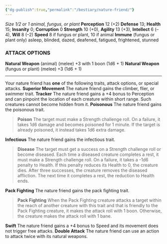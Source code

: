 ```yaml
---
{"dg-publish":true,"permalink":"/bestiary/nature-friend/"}
---
```


*Size 1/2 or 1 animal, fungus, or plant*
**Perception** 12 (+2)
**Defense** 13; **Health** 15; **Insanity** 0; **Corruption** 0
**Strength** 10 (+0), **Agility** 13 (+3), **Intellect** 6 (–4), **Will** 8 (–2)
**Speed** 8 if fungus or plant, 10 if animal
**Immune** (fungus or plant only) asleep, blinded, dazed, deafened, fatigued, frightened, stunned
### ATTACK OPTIONS
**Natural Weapon** (animal) (melee) +3 with 1 boon (1d6 + 1)
**Natural Weapon** (fungus or plant) (melee) +3 (1d6 + 1)
- - -
Your nature friend has **one** of the following traits, attack options, or special attacks.
**Superior Movement** The nature friend gains the climber, flier, or swimmer trait.
**Tracker** The nature friend gains a +4 bonus to Perception and can pinpoint the location of each creature within short range. Such creatures cannot become hidden from it.
**Poisonous** The nature friend gains the poisonous trait.
>**Poison** The target must make a Strength challenge roll.
>On a failure, it takes 1d6 damage and becomes poisoned for 1 minute. If the target is already poisoned, it instead takes 1d6 extra damage.

**Infectious** The nature friend gains the infectious trait.
>**Disease** The target must get a success on a Strength challenge roll or become diseased. Each time a diseased creature completes a rest, it must make a Strength challenge roll. On a failure, it takes a -1d6 penalty to Health. If this penalty reduces its Health to 0, the creature dies. After three successes, the creature removes the diseased affliction. The next time it completes a rest, the reduction to Health ends.

**Pack Fighting** The nature friend gains the pack fighting trait.
>**Pack Fighting** When the Pack Fighting creature attacks a target within the reach of another creature with this trait and that is friendly to the Pack Fighting creature, it makes the attack roll with 1 boon. Otherwise, the creature makes the attack roll with 1 bane.

**Swift** The nature friend gains a +4 bonus to Speed and its movement does not trigger free attacks.
**Double Attack** The nature friend can use an action to attack twice with its natural weapons.